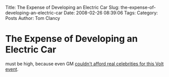 Title: The Expense of Developing an Electric Car
Slug: the-expense-of-developing-an-electric-car
Date: 2008-02-26 08:39:06
Tags: 
Category: Posts
Author: Tom Clancy

# The Expense of Developing an Electric Car

must be high, because even GM <a href="http://www.flickr.com/photos/gmblogs/sets/72157603965209731/" target="_blank">couldn't afford real celebrities for this Volt event</a>.
